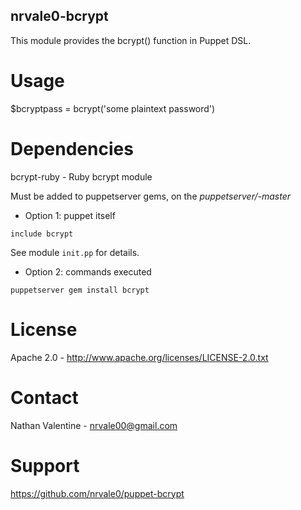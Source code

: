 nrvale0-bcrypt
--------------
This module provides the bcrypt() function in Puppet DSL.

# Usage
$bcryptpass = bcrypt('some plaintext password')

# Dependencies
bcrypt-ruby - Ruby bcrypt module

Must be added to puppetserver gems, on the
*puppetserver/-master*

* Option 1: puppet itself
```puppet
include bcrypt
```
See module `init.pp` for details.
* Option 2: commands executed
```
puppetserver gem install bcrypt
```

# License
Apache 2.0 - http://www.apache.org/licenses/LICENSE-2.0.txt

# Contact
Nathan Valentine - nrvale00@gmail.com

# Support
https://github.com/nrvale0/puppet-bcrypt
